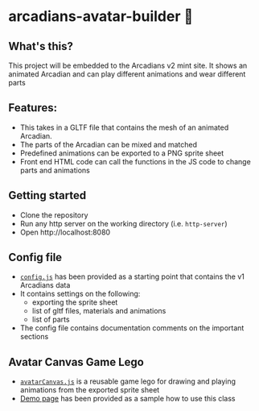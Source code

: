 # arcadians-avatar-builder 🧙

## What's this?

This project will be embedded to the Arcadians v2 mint site. It shows an animated Arcadian and can play different animations and wear different parts

## Features:

- This takes in a GLTF file that contains the mesh of an animated Arcadian. 
- The parts of the Arcadian can be mixed and matched
- Predefined animations can be exported to a PNG sprite sheet
- Front end HTML code can call the functions in the JS code to change parts and animations

## Getting started

- Clone the repository
- Run any http server on the working directory (i.e. `http-server`)
- Open http://localhost:8080

## Config file

- [`config.js`](src/config.js) has been provided as a starting point that contains the v1 Arcadians data
- It contains settings on the following:
    - exporting the sprite sheet
    - list of gltf files, materials and animations
    - list of parts
- The config file contains documentation comments on the important sections

## Avatar Canvas Game Lego

- [`avatarCanvas.js`](src/avatarCanvas.js) is a reusable game lego for drawing and playing animations from the exported sprite sheet
- [Demo page](test-avatar-canvas.html) has been provided as a sample how to use this class
